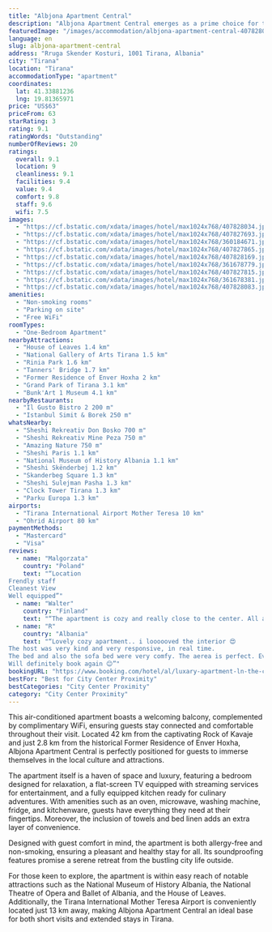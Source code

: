 ```yaml
---
title: "Albjona Apartment Central"
description: "Albjona Apartment Central emerges as a prime choice for travelers seeking the perfect blend of comfort and convenience in the heart of Tirana."
featuredImage: "/images/accommodation/albjona-apartment-central-407828034.jpg"
language: en
slug: albjona-apartment-central
address: "Rruga Skender Kosturi, 1001 Tirana, Albania"
city: "Tirana"
location: "Tirana"
accommodationType: "apartment"
coordinates:
  lat: 41.33881236
  lng: 19.81365971
price: "US$63"
priceFrom: 63
starRating: 3
rating: 9.1
ratingWords: "Outstanding"
numberOfReviews: 20
ratings:
  overall: 9.1
  location: 9
  cleanliness: 9.1
  facilities: 9.4
  value: 9.4
  comfort: 9.8
  staff: 9.6
  wifi: 7.5
images:
  - "https://cf.bstatic.com/xdata/images/hotel/max1024x768/407828034.jpg?k=ba8d2d6f92120cf4784baedf73e5a25b82caa5f6226d57b1b7c44878c42ac038&o=&hp=1"
  - "https://cf.bstatic.com/xdata/images/hotel/max1024x768/407827693.jpg?k=8e81f2e0fa002ddfeab6970185deeb585b6c06d8473a2c114f080026d1936a64&o=&hp=1"
  - "https://cf.bstatic.com/xdata/images/hotel/max1024x768/360184671.jpg?k=59e90cf29a3eb22d06ae17fda00e6df5f884148f0198aa92966aaa4266c68144&o=&hp=1"
  - "https://cf.bstatic.com/xdata/images/hotel/max1024x768/407827865.jpg?k=5beeceaf14c1e5cc6cf7fc0e38326ce0f197c6a9fe0e0fae05e4b561497fe3f4&o=&hp=1"
  - "https://cf.bstatic.com/xdata/images/hotel/max1024x768/407828169.jpg?k=e5dc179bd37960d219d0c7370951a93078c2dd68a189615e19425e6197b580db&o=&hp=1"
  - "https://cf.bstatic.com/xdata/images/hotel/max1024x768/361678779.jpg?k=8b897d76aabbab9dccfb5e9326b0d21bc19015a2e67fa3c1c0da72c2f0df0f3c&o=&hp=1"
  - "https://cf.bstatic.com/xdata/images/hotel/max1024x768/407827815.jpg?k=ed40428b46cf247e461dfe6b1cab9cdea0e512df0b082f867624b47ff935be78&o=&hp=1"
  - "https://cf.bstatic.com/xdata/images/hotel/max1024x768/361678381.jpg?k=2d5745ac243a7225380520b83f3ae7a5b38154f7e73ebb4a4209f3b35554c35c&o=&hp=1"
  - "https://cf.bstatic.com/xdata/images/hotel/max1024x768/407828083.jpg?k=bc632db6160e0869c36118824f7f2f4ff2f7e3d4df3d4a58988d2019c0313d00&o=&hp=1"
amenities:
  - "Non-smoking rooms"
  - "Parking on site"
  - "Free WiFi"
roomTypes:
  - "One-Bedroom Apartment"
nearbyAttractions:
  - "House of Leaves 1.4 km"
  - "National Gallery of Arts Tirana 1.5 km"
  - "Rinia Park 1.6 km"
  - "Tanners' Bridge 1.7 km"
  - "Former Residence of Enver Hoxha 2 km"
  - "Grand Park of Tirana 3.1 km"
  - "Bunk'Art 1 Museum 4.1 km"
nearbyRestaurants:
  - "Il Gusto Bistro 2 200 m"
  - "Istanbul Simit & Borek 250 m"
whatsNearby:
  - "Sheshi Rekreativ Don Bosko 700 m"
  - "Sheshi Rekreativ Mine Peza 750 m"
  - "Amazing Nature 750 m"
  - "Sheshi Paris 1.1 km"
  - "National Museum of History Albania 1.1 km"
  - "Sheshi Skënderbej 1.2 km"
  - "Skanderbeg Square 1.3 km"
  - "Sheshi Sulejman Pasha 1.3 km"
  - "Clock Tower Tirana 1.3 km"
  - "Parku Europa 1.3 km"
airports:
  - "Tirana International Airport Mother Teresa 10 km"
  - "Ohrid Airport 80 km"
paymentMethods:
  - "Mastercard"
  - "Visa"
reviews:
  - name: "Malgorzata"
    country: "Poland"
    text: "“Location
Frendly staff
Cleanest View
Well equipped”"
  - name: "Walter"
    country: "Finland"
    text: "“The apartment is cozy and really close to the center. All around there are restaurants, shops and facilities. Also, the view from the balcony is super.”"
  - name: "R"
    country: "Albania"
    text: "“Lovely cozy apartment.. i loooooved the interior 😍
The host was very kind and very responsive, in real time.
The bed and also the sofa bed were very comfy. The aerea is perfect. Everything was Ok 👌
Will definitely book again 😊”"
bookingURL: "https://www.booking.com/hotel/al/luxary-apartment-ln-the-center-of-tirana.en-gb.html?aid=8035640"
bestFor: "Best for City Center Proximity"
bestCategories: "City Center Proximity"
category: "City Center Proximity"
---
```


This air-conditioned apartment boasts a welcoming balcony, complemented by complimentary WiFi, ensuring guests stay connected and comfortable throughout their visit. Located 42 km from the captivating Rock of Kavaje and just 2.8 km from the historical Former Residence of Enver Hoxha, Albjona Apartment Central is perfectly positioned for guests to immerse themselves in the local culture and attractions.

The apartment itself is a haven of space and luxury, featuring a bedroom designed for relaxation, a flat-screen TV equipped with streaming services for entertainment, and a fully equipped kitchen ready for culinary adventures. With amenities such as an oven, microwave, washing machine, fridge, and kitchenware, guests have everything they need at their fingertips. Moreover, the inclusion of towels and bed linen adds an extra layer of convenience.

Designed with guest comfort in mind, the apartment is both allergy-free and non-smoking, ensuring a pleasant and healthy stay for all. Its soundproofing features promise a serene retreat from the bustling city life outside.

For those keen to explore, the apartment is within easy reach of notable attractions such as the National Museum of History Albania, the National Theatre of Opera and Ballet of Albania, and the House of Leaves. Additionally, the Tirana International Mother Teresa Airport is conveniently located just 13 km away, making Albjona Apartment Central an ideal base for both short visits and extended stays in Tirana.